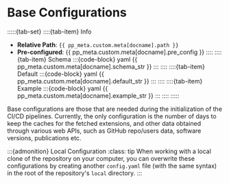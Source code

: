 # Base Configurations

:::::{tab-set}
::::{tab-item} Info
- **Relative Path**: `{{ pp_meta.custom.meta[docname].path }}`
- **Pre-configured**: {{ pp_meta.custom.meta[docname].pre_config }}
::::
::::{tab-item} Schema
:::{code-block} yaml
{{ pp_meta.custom.meta[docname].schema_str }}
:::
::::
::::{tab-item} Default
:::{code-block} yaml
{{ pp_meta.custom.meta[docname].default_str }}
:::
::::
::::{tab-item} Example
:::{code-block} yaml
{{ pp_meta.custom.meta[docname].example_str }}
:::
::::
:::::


Base configurations are those that are needed during the initialization of the CI/CD pipelines.
Currently, the only configuration is the number of days to keep the caches for the fetched extensions,
and other data obtained through various web APIs,
such as GitHub repo/users data, software versions, publications etc.

:::{admonition} Local Configuration
:class: tip
When working with a local clone of the repository on your computer,
you can overwrite these configurations by creating another `config.yaml` file (with the same syntax)
in the root of the repository's `local` directory.
:::
